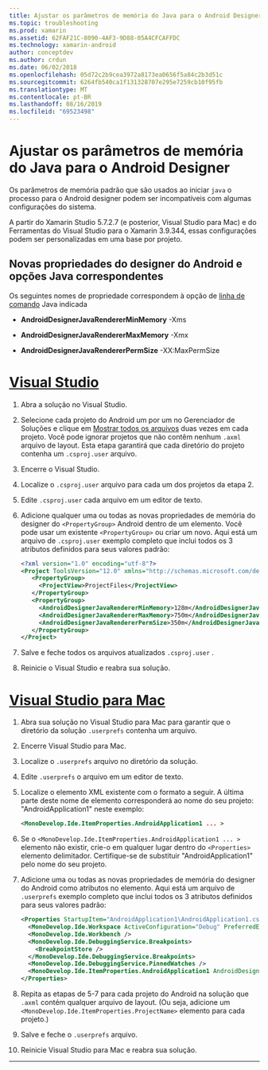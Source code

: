 ```yaml
---
title: Ajustar os parâmetros de memória do Java para o Android Designer
ms.topic: troubleshooting
ms.prod: xamarin
ms.assetid: 62FAF21C-8090-4AF3-9D88-05A4CFCAFFDC
ms.technology: xamarin-android
author: conceptdev
ms.author: crdun
ms.date: 06/02/2018
ms.openlocfilehash: 05d72c2b9cea3972a8173ea0656f5a84c2b3d51c
ms.sourcegitcommit: 6264fb540ca1f131328707e295e7259cb10f95fb
ms.translationtype: MT
ms.contentlocale: pt-BR
ms.lasthandoff: 08/16/2019
ms.locfileid: "69523498"
---
```

# <a name="adjusting-java-memory-parameters-for-the-android-designer"></a>Ajustar os parâmetros de memória do Java para o Android Designer

Os parâmetros de memória padrão que são usados ao iniciar `java` o processo para o Android designer podem ser incompatíveis com algumas configurações do sistema.

A partir do Xamarin Studio 5.7.2.7 (e posterior, Visual Studio para Mac) e do Ferramentas do Visual Studio para o Xamarin 3.9.344, essas configurações podem ser personalizadas em uma base por projeto.

## <a name="new-android-designer-properties-and-corresponding-java-options"></a>Novas propriedades do designer do Android e opções Java correspondentes

Os seguintes nomes de propriedade correspondem à opção de [linha de comando](http://docs.oracle.com/javase/7/docs/technotes/tools/windows/java.html) Java indicada

- **AndroidDesignerJavaRendererMinMemory** -Xms

- **AndroidDesignerJavaRendererMaxMemory** -Xmx

- **AndroidDesignerJavaRendererPermSize** -XX:MaxPermSize


# <a name="visual-studiotabwindows"></a>[Visual Studio](#tab/windows)

1. Abra a solução no Visual Studio.

2. Selecione cada projeto do Android um por um no Gerenciador de Soluções e clique em [Mostrar todos os arquivos](https://docs.microsoft.com/previous-versions/visualstudio/visual-studio-2008/4afxey9h(v=vs.90)) duas vezes em cada projeto. Você pode ignorar projetos que não contêm nenhum `.axml` arquivo de layout. Esta etapa garantirá que cada diretório do projeto contenha um `.csproj.user` arquivo.

3. Encerre o Visual Studio.

4. Localize o `.csproj.user` arquivo para cada um dos projetos da etapa 2.

5. Edite `.csproj.user` cada arquivo em um editor de texto.

6. Adicione qualquer uma ou todas as novas propriedades de memória do designer do `<PropertyGroup>` Android dentro de um elemento. Você pode usar um existente `<PropertyGroup>` ou criar um novo. Aqui está um arquivo de `.csproj.user` exemplo completo que inclui todos os 3 atributos definidos para seus valores padrão:

    ```xml
    <?xml version="1.0" encoding="utf-8"?>
    <Project ToolsVersion="12.0" xmlns="http://schemas.microsoft.com/developer/msbuild/2003">
       <PropertyGroup>
         <ProjectView>ProjectFiles</ProjectView>
       </PropertyGroup>
       <PropertyGroup>
         <AndroidDesignerJavaRendererMinMemory>128m</AndroidDesignerJavaRendererMinMemory>
         <AndroidDesignerJavaRendererMaxMemory>750m</AndroidDesignerJavaRendererMaxMemory>
         <AndroidDesignerJavaRendererPermSize>350m</AndroidDesignerJavaRendererPermSize>
       </PropertyGroup>
    </Project>
    ```

7. Salve e feche todos os arquivos atualizados `.csproj.user` .

8. Reinicie o Visual Studio e reabra sua solução.

# <a name="visual-studio-for-mactabmacos"></a>[Visual Studio para Mac](#tab/macos)

1. Abra sua solução no Visual Studio para Mac para garantir que o diretório da solução `.userprefs` contenha um arquivo.

2. Encerre Visual Studio para Mac.

3. Localize o `.userprefs` arquivo no diretório da solução.

4. Edite `.userprefs` o arquivo em um editor de texto.

5. Localize o elemento XML existente com o formato a seguir. A última parte deste nome de elemento corresponderá ao nome do seu projeto: "AndroidApplication1" neste exemplo:

    ```xml
    <MonoDevelop.Ide.ItemProperties.AndroidApplication1 ... >
    ```

6. Se o `<MonoDevelop.Ide.ItemProperties.AndroidApplication1 ... >` elemento não existir, crie-o em qualquer lugar dentro do `<Properties>` elemento delimitador. Certifique-se de substituir "AndroidApplication1" pelo nome do seu projeto.

7. Adicione uma ou todas as novas propriedades de memória do designer do Android como atributos no elemento. Aqui está um arquivo de `.userprefs` exemplo completo que inclui todos os 3 atributos definidos para seus valores padrão:

    ```xml
    <Properties StartupItem="AndroidApplication1\AndroidApplication1.csproj">
      <MonoDevelop.Ide.Workspace ActiveConfiguration="Debug" PreferredExecutionTarget="Android.SelectDevice" />
      <MonoDevelop.Ide.Workbench />
      <MonoDevelop.Ide.DebuggingService.Breakpoints>
        <BreakpointStore />
      </MonoDevelop.Ide.DebuggingService.Breakpoints>
      <MonoDevelop.Ide.DebuggingService.PinnedWatches />
      <MonoDevelop.Ide.ItemProperties.AndroidApplication1 AndroidDesignerJavaRendererMinMemory="128m" AndroidDesignerJavaRendererMaxMemory="750m" AndroidDesignerJavaRendererPermSize="350m" />
    </Properties>
    ```

8. Repita as etapas de 5-7 para cada projeto do Android na solução que `.axml` contém qualquer arquivo de layout. (Ou seja, adicione um `<MonoDevelop.Ide.ItemProperties.ProjectName>` elemento para cada projeto.)

9. Salve e feche o `.userprefs` arquivo.

10. Reinicie Visual Studio para Mac e reabra sua solução.

-----

